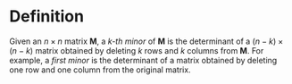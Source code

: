 # Definition

Given an $n \times n$ matrix $\boldsymbol{M}$, a _$k$-th minor_ of $\boldsymbol{M}$ is the determinant of a $(n-k) \times (n-k)$ matrix obtained by deleting $k$ rows
and $k$ columns from $\boldsymbol{M}$. For example, a _first minor_ is the determinant of a matrix obtained by deleting one row and one column from the original
matrix.
